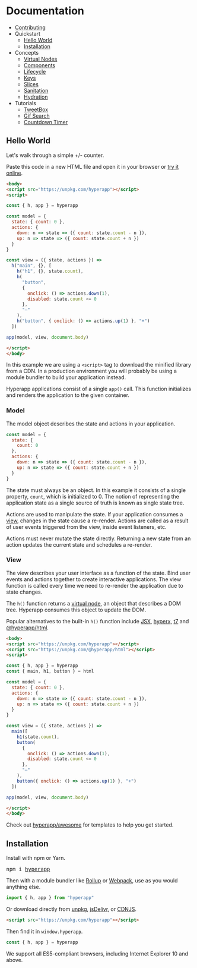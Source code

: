 # Documentation

* [Contributing](CONTRIBUTING.md)
* Quickstart
  * [Hello World](#hello-world)
  * [Installation](#installation)
* Concepts
  * [Virtual Nodes](vnodes.md)
  * [Components](components.md)
  * [Lifecycle](lifecycle.md)
  * [Keys](keys.md)
  * [Slices](slices.md)
  * [Sanitation](sanitation.md)
  * [Hydration](hydration.md)
* Tutorials
  * [TweetBox](tweetbox.md)
  * [Gif Search](gif-search.md)
  * [Countdown Timer](countdown-timer.md)

## Hello World

Let's walk through a simple +/- counter.

Paste this code in a new HTML file and open it in your browser or [try it online](https://codepen.io/hyperapp/pen/zNxZLP?editors=0010).

```html
<body>
<script src="https://unpkg.com/hyperapp"></script>
<script>

const { h, app } = hyperapp

const model = {
  state: { count: 0 },
  actions: {
    down: n => state => ({ count: state.count - n }),
    up: n => state => ({ count: state.count + n })
  }
}

const view = ({ state, actions }) =>
  h("main", {}, [
    h("h1", {}, state.count),
    h(
      "button",
      {
        onclick: () => actions.down(1),
        disabled: state.count <= 0
      },
      "–"
    ),
    h("button", { onclick: () => actions.up(1) }, "+")
  ])

app(model, view, document.body)

</script>
</body>
```

In this example we are using a `<script>` tag to download the minified library from a CDN. In a production environment you will probably be using a module bundler to build your application instead.

Hyperapp applications consist of a single `app()` call. This function initializes and renders the application to the given container.

### Model

The model object describes the state and actions in your application.

```jsx
const model = {
  state: {
    count: 0
  },
  actions: {
    down: n => state => ({ count: state.count - n }),
    up: n => state => ({ count: state.count + n })
  }
}
```

The state must always be an object. In this example it consists of a single property, `count`, which is initialized to 0. The notion of representing the application state as a single source of truth is known as single state tree.

Actions are used to manipulate the state. If your application consumes a [view](#view), changes in the state cause a re-render. Actions are called as a result of user events triggered from the view, inside event listeners, etc.

Actions must never mutate the state directly. Returning a new state from an action updates the current state and schedules a re-render.

### View

The view describes your user interface as a function of the state. Bind user events and actions together to create interactive applications. The view function is called every time we need to re-render the application due to state changes.

The `h()` function returns a [virtual node](vnodes.md), an object that describes a DOM tree. Hyperapp consumes this object to update the DOM.

Popular alternatives to the built-in `h()` function include [JSX](https://facebook.github.io/jsx/), [hyperx](https://github.com/choojs/hyperx), [t7](https://github.com/trueadm/t7) and [@hyperapp/html](https://github.com/hyperapp/html).

```html
<body>
<script src="https://unpkg.com/hyperapp"></script>
<script src="https://unpkg.com/@hyperapp/html"></script>
<script>

const { h, app } = hyperapp
const { main, h1, button } = html

const model = {
  state: { count: 0 },
  actions: {
    down: n => state => ({ count: state.count - n }),
    up: n => state => ({ count: state.count + n })
  }
}

const view = ({ state, actions }) =>
  main([
    h1(state.count),
    button(
      {
        onclick: () => actions.down(1),
        disabled: state.count <= 0
      },
      "–"
    ),
    button({ onclick: () => actions.up(1) }, "+")
  ])

app(model, view, document.body)

</script>
</body>
```

Check out [hyperapp/awesome](https://github.com/hyperapp/awesome#apps-and-boilerplates) for templates to help you get started.

## Installation

Install with npm or Yarn.

<pre>
npm i <a href="https://www.npmjs.com/package/hyperapp">hyperapp</a>
</pre>

Then with a module bundler like [Rollup](https://github.com/rollup/rollup) or [Webpack](https://github.com/webpack/webpack), use as you would anything else.

```jsx
import { h, app } from "hyperapp"
```

Or download directly from [unpkg](https://unpkg.com/hyperapp), [jsDelivr](https://cdn.jsdelivr.net/npm/hyperapp@latest/dist/hyperapp.js), or [CDNJS](https://cdnjs.com/libraries/hyperapp).

```html
<script src="https://unpkg.com/hyperapp"></script>
```

Then find it in `window.hyperapp`.

```jsx
const { h, app } = hyperapp
```

We support all ES5-compliant browsers, including Internet Explorer 10 and above.
